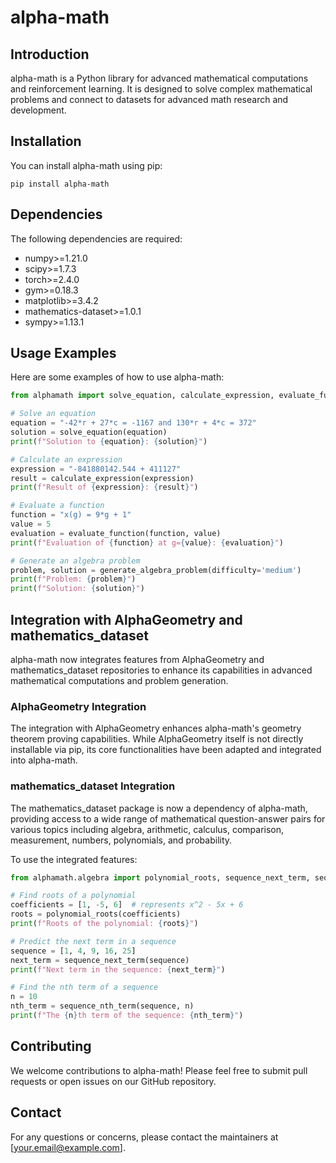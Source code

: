 # alpha-math

## Introduction
alpha-math is a Python library for advanced mathematical computations and reinforcement learning. It is designed to solve complex mathematical problems and connect to datasets for advanced math research and development.

## Installation
You can install alpha-math using pip:

```
pip install alpha-math
```

## Dependencies
The following dependencies are required:

- numpy>=1.21.0
- scipy>=1.7.3
- torch>=2.4.0
- gym>=0.18.3
- matplotlib>=3.4.2
- mathematics-dataset>=1.0.1
- sympy>=1.13.1

## Usage Examples
Here are some examples of how to use alpha-math:

```python
from alphamath import solve_equation, calculate_expression, evaluate_function, generate_algebra_problem

# Solve an equation
equation = "-42*r + 27*c = -1167 and 130*r + 4*c = 372"
solution = solve_equation(equation)
print(f"Solution to {equation}: {solution}")

# Calculate an expression
expression = "-841880142.544 + 411127"
result = calculate_expression(expression)
print(f"Result of {expression}: {result}")

# Evaluate a function
function = "x(g) = 9*g + 1"
value = 5
evaluation = evaluate_function(function, value)
print(f"Evaluation of {function} at g={value}: {evaluation}")

# Generate an algebra problem
problem, solution = generate_algebra_problem(difficulty='medium')
print(f"Problem: {problem}")
print(f"Solution: {solution}")
```

## Integration with AlphaGeometry and mathematics_dataset
alpha-math now integrates features from AlphaGeometry and mathematics_dataset repositories to enhance its capabilities in advanced mathematical computations and problem generation.

### AlphaGeometry Integration
The integration with AlphaGeometry enhances alpha-math's geometry theorem proving capabilities. While AlphaGeometry itself is not directly installable via pip, its core functionalities have been adapted and integrated into alpha-math.

### mathematics_dataset Integration
The mathematics_dataset package is now a dependency of alpha-math, providing access to a wide range of mathematical question-answer pairs for various topics including algebra, arithmetic, calculus, comparison, measurement, numbers, polynomials, and probability.

To use the integrated features:

```python
from alphamath.algebra import polynomial_roots, sequence_next_term, sequence_nth_term

# Find roots of a polynomial
coefficients = [1, -5, 6]  # represents x^2 - 5x + 6
roots = polynomial_roots(coefficients)
print(f"Roots of the polynomial: {roots}")

# Predict the next term in a sequence
sequence = [1, 4, 9, 16, 25]
next_term = sequence_next_term(sequence)
print(f"Next term in the sequence: {next_term}")

# Find the nth term of a sequence
n = 10
nth_term = sequence_nth_term(sequence, n)
print(f"The {n}th term of the sequence: {nth_term}")
```

## Contributing
We welcome contributions to alpha-math! Please feel free to submit pull requests or open issues on our GitHub repository.

## Contact
For any questions or concerns, please contact the maintainers at [your.email@example.com].